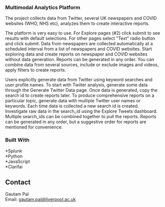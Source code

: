 <div id="top"></div>
<h3 align="left">Multimodal Analytics Platform</h3>

  <p align="left">
The project collects data from Twitter, several UK newspapers and COVID websites (WHO, NHS etc), analyzes them to create interactive reports.

The platform is very easy to use. For Explore pages (#2) click submit to see results with default selections. For other pages select "Text" radio button and click submit.
Data from newspapers are collected automatically at a scheduled interval from a list of newspapers and COVID websites. Start exploring data and create reports on newspaper and COVID websites without data generation. Reports can be generated in any order. You can combine data from several sources, include or exclude images and videos, apply filters to create reports.

Users explicitly generate data from Twitter using keyword searches and user profile names. To start with Twiiter analysis, generate some data through the Generate Twitter Data page. Once data is generated, copy the search id to create reports later. To produce comprehensive reports on a particular topic, generate data with multiple Twitter user names or keywords. Each time data is collected a new search id is created. Investigate raw data in the search_id using the Explore Tweets dashboard. Multiple search_ids can be combined together to pull the reports. Reports can be generated in any order, but a suggestive order for reports are mentioned for convenience.
  </p>
</div>

### Built With

*Splunk <br />
*Python <br />
*JavaScript  <br />
*Clarifai  <br />




<!-- CONTACT -->
## Contact

Gautam Pal <br />
 Email: gautam.pal@liverpool.ac.uk


